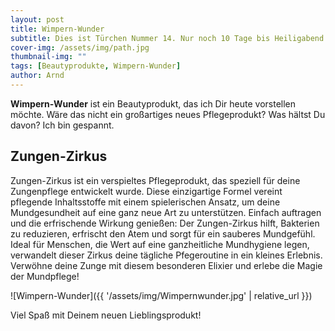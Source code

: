 ```yaml
---
layout: post
title: Wimpern-Wunder
subtitle: Dies ist Türchen Nummer 14. Nur noch 10 Tage bis Heiligabend!
cover-img: /assets/img/path.jpg
thumbnail-img: ""
tags: [Beautyprodukte, Wimpern-Wunder]
author: Arnd
---
```


**Wimpern-Wunder** ist ein Beautyprodukt, das ich Dir heute vorstellen möchte. Wäre das nicht ein großartiges neues Pflegeprodukt? Was hältst Du davon? Ich bin gespannt. 

## Zungen-Zirkus

Zungen-Zirkus ist ein verspieltes Pflegeprodukt, das speziell für deine Zungenpflege entwickelt wurde. Diese einzigartige Formel vereint pflegende Inhaltsstoffe mit einem spielerischen Ansatz, um deine Mundgesundheit auf eine ganz neue Art zu unterstützen. Einfach auftragen und die erfrischende Wirkung genießen: Der Zungen-Zirkus hilft, Bakterien zu reduzieren, erfrischt den Atem und sorgt für ein sauberes Mundgefühl. Ideal für Menschen, die Wert auf eine ganzheitliche Mundhygiene legen, verwandelt dieser Zirkus deine tägliche Pfegeroutine in ein kleines Erlebnis. Verwöhne deine Zunge mit diesem besonderen Elixier und erlebe die Magie der Mundpflege!

![Wimpern-Wunder]({{ '/assets/img/Wimpernwunder.jpg' | relative_url }})

Viel Spaß mit Deinem neuen Lieblingsprodukt!